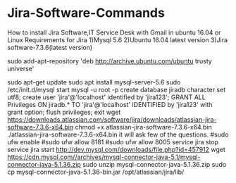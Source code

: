 # Jira-Software-Commands
How to install Jira Software,IT Service Desk with Gmail in ubuntu 16.04 or Linux
Requirements for Jira
1)Mysql 5.6
2)Ubuntu 16.04 latest version
3)Jira software-7.3.6(latest version)

sudo add-apt-repository 'deb http://archive.ubuntu.com/ubuntu trusty universe'

sudo apt-get update
sudo apt install mysql-server-5.6
sudo /etc/init.d/mysql start
mysql -u root -p
create database jiradb character set utf8;
create user 'jira'@'localhost' identified by 'jira123';
GRANT ALL Privileges ON jiradb.* TO 'jira'@'localhost' IDENTIFIED by 'jira123' with grant option;
flush privileges;
exit
wget https://downloads.atlassian.com/software/jira/downloads/atlassian-jira-software-7.3.6-x64.bin
chmod +x atlassian-jira-software-7.3.6-x64.bin
./atlassian-jira-software-7.3.6-x64.bin
it will ask few of the questions.
#sudo ufw enable
#sudo ufw allow 8181
#sudo ufw allow 8005
service jira stop
service jira start
http://dev.mysql.com/downloads/file.php?id=457912
wget https://cdn.mysql.com//archives/mysql-connector-java-5.1/mysql-connector-java-5.1.36.zip
sudo unzip mysql-connector-java-5.1.36.zip
sudo cp mysql-connector-java-5.1.36-bin.jar /opt/atlassian/jira/lib/
